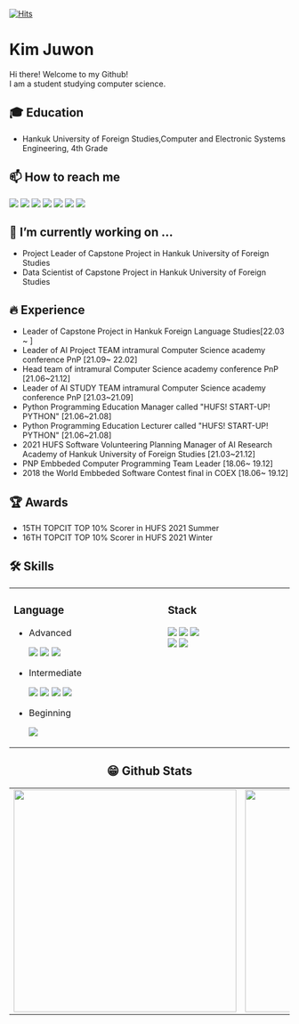 [![Hits](https://hits.seeyoufarm.com/api/count/incr/badge.svg?url=https%3A%2F%2Fgithub.com%2FKim-Ju-won%2Fhit-counter&count_bg=%2379C83D&title_bg=%23555555&icon=&icon_color=%23E7E7E7&title=hits&edge_flat=false)](https://hits.seeyoufarm.com)

# Kim Juwon
Hi there! Welcome to my Github!<br>
I am a student studying computer science.<br>

## 🎓 Education
- Hankuk University of Foreign Studies,Computer and Electronic Systems Engineering, 4th Grade

## 📫 How to reach me
<a href="mailto:kjwt1124@hufs.ac.kr" target="_blank"><img src="https://img.shields.io/badge/Gmail-EA4335?style=flat-square&logo=Gmail&logoColor=white"/></a>
<a href="https://www.instagram.com/uomnf97/" target="_blank"><img src="https://img.shields.io/badge/Instagram-E4405F?style=flat-square&logo=Instagram&logoColor=white"/></a>
<a href="https://www.facebook.com/juwonjuho/" target="_blank"><img src="https://img.shields.io/badge/Facebook-1877F2?style=flat-square&logo=Facebook&logoColor=white"/></a>
<a href="https://www.linkedin.com/in/%EA%B9%80%EC%A3%BC%EC%9B%90/" target="_blank"><img src="https://img.shields.io/badge/LinkedIn-0A66C2?style=flat-square&logo=LinkedIn&logoColor=white"/></a>
<a href="https://velog.io/@uonmf97" target="_blank"><img src="https://img.shields.io/badge/Tech Blog-11B48A?style=flat-square&logo=vimeo&logoColor=white"/></a>
<a href="https://velog.io/@uomnf97_web" target="_blank"><img src="https://img.shields.io/badge/Tech Blog-11B48A?style=flat-square&logo=vimeo&logoColor=white"/></a>
<a href="https://www.youtube.com/channel/UCP9N5hY3Nsf0mh5K1awtwfg" target="_blank"><img src="https://img.shields.io/badge/YouTube-FF0000?style=flat-square&logo=YouTube&logoColor=white"/></a>


 ## 🔭 I’m currently working on ...
 - Project Leader of Capstone Project in Hankuk University of Foreign Studies
 - Data Scientist of Capstone Project in Hankuk University of Foreign Studies
 
## 🔥 Experience
- Leader of Capstone Project in Hankuk Foreign Language Studies[22.03 ~ ]
- Leader of AI Project TEAM intramural Computer Science academy conference PnP [21.09~ 22.02]
- Head team of intramural Computer Science academy conference PnP [21.06~21.12]
- Leader of AI STUDY TEAM intramural Computer Science academy conference PnP [21.03~21.09]
- Python Programming Education Manager called "HUFS! START-UP! PYTHON" [21.06~21.08]
- Python Programming Education Lecturer called "HUFS! START-UP! PYTHON" [21.06~21.08]
- 2021 HUFS Software Volunteering Planning Manager of AI Research Academy of Hankuk University of Foreign Studies [21.03~21.12]
- PNP Embbeded Computer Programming Team Leader [18.06~ 19.12]
- 2018 the World Embbeded Software Contest final in COEX [18.06~ 19.12]

## 🏆 Awards
- 15TH TOPCIT TOP 10% Scorer in HUFS 2021 Summer
- 16TH TOPCIT TOP 10% Scorer in HUFS 2021 Winter

## 🛠 Skills
<center>
 <table width="100%">
 
  <td valign="top" width=600>
    <h3>Language</h3>
    <ul>
     <li>Advanced</li>
      <p>
       <img src="https://img.shields.io/badge/C-A8B9CC?style=flat-square&logo=C&logoColor=white"/> 
       <img src="https://img.shields.io/badge/C++-00599C?style=flat-square&logo=c%2B%2B&logoColor=white"/> 
       <img src="https://img.shields.io/badge/Python-3776AB?style=flat-square&logo=Python&logoColor=white"/>  
      </p>
     <li>Intermediate</li>
      <p>
        <img src="https://img.shields.io/badge/HTML-E34F26?style=flat-square&logo=HTML5&logoColor=white"/> 
        <img src="https://img.shields.io/badge/CSS-1572B6?style=flat-square&logo=CSS3&logoColor=white"/>
        <img src="https://img.shields.io/badge/JavaScript-F7DF1E?style=flat-square&logo=JavaScripton&logoColor=white"/>
        <img src="https://img.shields.io/badge/Markdown-000000?style=flat-square&logo=Markdown&logoColor=white"/>
      </p>
     <li>Beginning</li>
      <p>
        <img src="https://img.shields.io/badge/Java-007396?style=flat-square&logo=Java&logoColor=white"/>
      </p>
    </ul>
    
  </td>
  <td valign="top" width=600>
    <h3>Stack</h3>
    <p>
     <img src="https://img.shields.io/badge/Pytorch-EE4C2C?style=flat-square&logo=Pytorch&logoColor=white"/>
     <img src="https://img.shields.io/badge/Git-F05032?style=flat-square&logo=Git&logoColor=white"/>
     <img src="https://img.shields.io/badge/Docker-2496ED?style=flat-square&logo=Docker&logoColor=white"/><br>
     <img src="https://img.shields.io/badge/Raspberry Pi-A22846?style=flat-square&logo=RaspberryPi&logoColor=white"/>
     <img src="https://img.shields.io/badge/Arduino-00979D?style=flat-square&logo=Arduino&logoColor=white"/><br>
    </p>
    
  </td></table>
<center>  
 
## 😁 Github Stats  
<table width="100%">
 <tr>
  <td valign="top" width="50%">
   <img src="https://github-readme-stats.vercel.app/api?username=Kim-Ju-won&hide_border=false&theme=github_dark" width="400">
  </td>
  <td valign="top" width="50%">
   <img src="https://github-readme-stats.vercel.app/api/top-langs/?username=Kim-Ju-won&hide_border=false&theme=github_dark&layout=compact" width="400">
  </td>
 </tr>
</table>  
